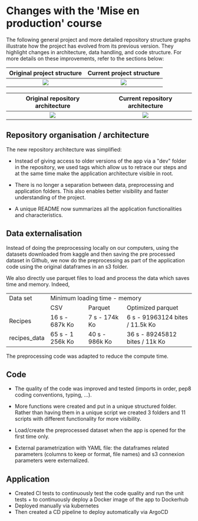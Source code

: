 # Changes with the 'Mise en production' course

The following general project and more detailed repository structure graphs illustrate how the project has evolved from its previous version. They highlight changes in architecture, data handling, and code structure. For more details on these improvements, refer to the sections below:

Original project structure             |  Current project structure
:-------------------------:|:-------------------------:
 ![](https://github.com/user-attachments/assets/2c4d1c0c-2302-4329-b107-0ab745f07161) | ![](https://github.com/user-attachments/assets/174222c2-6639-492a-a75b-780b495a7946)

 Original repository architecture             |  Current repository architecture
:-------------------------:|:-------------------------:
 ![](https://github.com/user-attachments/assets/2b1a1195-0d0f-4f5d-82a8-c6ecc084dfcd) | ![](https://github.com/user-attachments/assets/ec2ceadd-666f-4937-adec-b52227ac49a8)




## Repository organisation / architecture
The new repository architecture was simplified:

- Instead of giving access to older versions of the app via a "dev" folder in the repository, we used tags which allow us to retrace our steps and at the same time make the application architecture visible in root.

- There is no longer a separation between data, preprocessing and application folders. This also enables better visibility and faster understanding of the project.

- A unique README now summarizes all the application functionalities and characteristics.


## Data externalisation

Instead of doing the preprocessing locally on our computers, using the datasets downloaded from kaggle and then saving the pre processed dataset in Github, we now do the preprocessing as part of the application code using the original dataframes in an s3 folder.

We also directly use parquet files to load and process the data which saves time and memory. Indeed,

<table>
  <tr>
    <td>Data set</td>
    <td colspan="3"> Minimum loading time - memory</td>
  </tr>
  <tr>
    <td> </td>
    <td>CSV</td>
    <td>Parquet</td>
    <td>Optimized parquet</td>
  </tr>
  <tr>
    <td> Recipes </td>
    <td> 16 s - 687k Ko </td>
    <td> 7 s - 174k Ko</td>
    <td> 6 s - 91963124 bites / 11.5k Ko</td>
  </tr>
  <tr>
    <td> recipes_data </td>
    <td> 65 s - 1 256k Ko </td>
    <td> 40 s - 986k Ko </td>
    <td> 36 s - 89245812 bites / 11k Ko</td>
  </tr>
</table>

The preprocessing code was adapted to reduce the compute time.

## Code

- The quality of the code was improved and tested (imports in order, pep8 coding conventions, typing, ...).

- More functions were created and put in a unique structured folder. Rather than having them in a unique script we created 3 folders and 11 scripts with different functionality for more visibility.

- Load/create the preprocessed dataset when the app is opened for the first time only.

- External parametrization with YAML file: the dataframes related parameters (columns to keep or format, file names) and s3 connexion parameters were externalized.


## Application

- Created CI tests to continuously test the code quality and run the unit tests + to continuously deploy a Docker image of the app to Dockerhub
- Deployed manually via kubernetes
- Then created a CD pipeline to deploy automatically via ArgoCD
